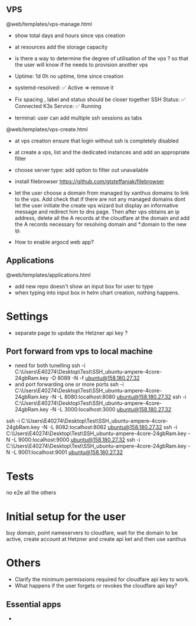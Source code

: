 ## VPS

@web/templates/vps-manage.html
- show total days and hours since vps creation
- at resources add the storage capacity

- is there a way to determine the degree of utilisation of the vps ? so that the user will know if he needs to provision another vps


- Uptime: 1d 0h no uptime, time since creation

- systemd-resolved: ✅ Active => remove it 
- Fix spacing , label and status should be closer together
SSH Status: ✅ Connected
K3s Service: ✅ Running


- terminal: user can add multiple ssh sessions as tabs

@web/templates/vps-create.html
- at vps creation ensure that login without ssh is completely disabled
- at create a vps, list and the dedicated instances and add an appropriate filter
- choose server type: add option to filter out unavailable
- install filebrowser https://github.com/gtsteffaniak/filebrowser
- let the user choose a domain from managed by xanthus domains  to link to the vps. Add check that
if there are not any managed domains dont let the user initiate the create vps wizard but display an informative message and redirect him to dns page. Then after vps obtains an ip address, delete all the A records at the cloudfare at the domain and add the A records necessary for resolving domain and *.domain to the new ip.

- How to enable argocd web app?

## Applications
@web/templates/applications.html

- add new repo doesn't show an input box for user to type
- when typing into input box in helm chart creation, nothing happens.

# Settings

- separate page to update the Hetzner api key ?

## Port forward from vps to local machine

- need for both tunelling
ssh -i C:\Users\E40274\Desktop\Test\SSH_ubuntu-ampere-4core-24gbRam.key -D 8089 -N -f ubuntu@158.180.27.32
- and port forwarding one or more ports
ssh -i C:\Users\E40274\Desktop\Test\SSH_ubuntu-ampere-4core-24gbRam.key   -N -L 8080:localhost:8080 ubuntu@158.180.27.32
ssh -i C:\Users\E40274\Desktop\Test\SSH_ubuntu-ampere-4core-24gbRam.key   -N -L 3000:localhost:3000 ubuntu@158.180.27.32

ssh -i C:\Users\E40274\Desktop\Test\SSH_ubuntu-ampere-4core-24gbRam.key   -N -L 8082:localhost:8082 ubuntu@158.180.27.32
ssh -i C:\Users\E40274\Desktop\Test\SSH_ubuntu-ampere-4core-24gbRam.key   -N -L 9000:localhost:9000 ubuntu@158.180.27.32
ssh -i C:\Users\E40274\Desktop\Test\SSH_ubuntu-ampere-4core-24gbRam.key   -N -L 9001:localhost:9001 ubuntu@158.180.27.32


# Tests

no e2e all the others

# Initial setup for the user

buy domain, point nameservers to cloudfare, wait for the domain to be active, create account at Hetzner and create api ket
 and then use xanthus

# Others

- Clarify the minimum permissions required for cloudfare api key to work.
- What happens if the user forgets or revokes the cloudfare api key?

## Essential apps

- 